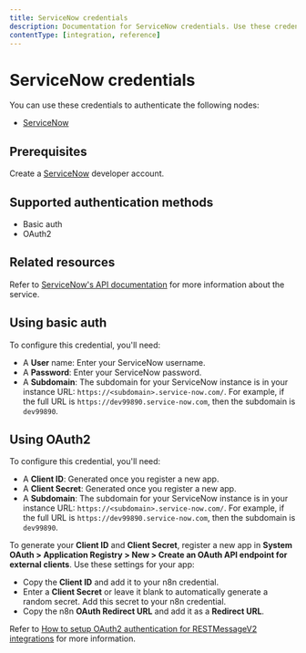 ```yaml
---
title: ServiceNow credentials
description: Documentation for ServiceNow credentials. Use these credentials to authenticate ServiceNow in n8n, a workflow automation platform.
contentType: [integration, reference]
---
```


# ServiceNow credentials

You can use these credentials to authenticate the following nodes:

- [ServiceNow](/integrations/builtin/app-nodes/n8n-nodes-base.servicenow.md)

## Prerequisites

Create a [ServiceNow](https://developer.servicenow.com/dev.do#!/reference) developer account.

## Supported authentication methods

- Basic auth
- OAuth2

## Related resources

Refer to [ServiceNow's API documentation](https://developer.servicenow.com/dev.do#!/reference/api/washingtondc/rest/) for more information about the service.

## Using basic auth

To configure this credential, you'll need:

- A **User** name: Enter your ServiceNow username.
- A **Password**: Enter your ServiceNow password.
- A **Subdomain**: The subdomain for your ServiceNow instance is in your instance URL: `https://<subdomain>.service-now.com/`. For example, if the full URL is `https://dev99890.service-now.com`, then the subdomain is `dev99890`.

## Using OAuth2

To configure this credential, you'll need:

- A **Client ID**: Generated once you register a new app.
- A **Client Secret**: Generated once you register a new app.
- A **Subdomain**: The subdomain for your ServiceNow instance is in your instance URL: `https://<subdomain>.service-now.com/`. For example, if the full URL is `https://dev99890.service-now.com`, then the subdomain is `dev99890`.

To generate your **Client ID** and **Client Secret**, register a new app in **System OAuth > Application Registry > New > Create an OAuth API endpoint for external clients**. Use these settings for your app:

- Copy the **Client ID** and add it to your n8n credential.
- Enter a **Client Secret** or leave it blank to automatically generate a random secret. Add this secret to your n8n credential.
- Copy the n8n **OAuth Redirect URL** and add it as a **Redirect URL**.

Refer to [How to setup OAuth2 authentication for RESTMessageV2 integrations](https://www.servicenow.com/community/in-other-news/how-to-setup-oauth2-authentication-for-restmessagev2/ba-p/2271823) for more information.

